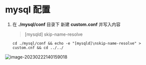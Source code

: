 # mysql 配置

1. 在 **./mysql/conf** 目录下 新建  **custom.conf** 并写入内容

   > [mysqld]
   > skip-name-resolve

   ```shell
   cd ./mysql/conf && echo -e "[mysqld]\nskip-name-resolve" > custom.cnf && cd ../../
   ```


![image-20230222140159018](https://cdn.jsdelivr.net/gh/Alivw/picgo/img/image-20230222140159018.png)